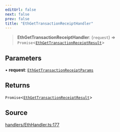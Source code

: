 ```yaml
---
editUrl: false
next: false
prev: false
title: "EthGetTransactionReceiptHandler"
---
```


> **EthGetTransactionReceiptHandler**: (`request`) => `Promise`\<[`EthGetTransactionReceiptResult`](/reference/tevm/actions-types/type-aliases/ethgettransactionreceiptresult/)\>

## Parameters

• **request**: [`EthGetTransactionReceiptParams`](/reference/tevm/actions-types/type-aliases/ethgettransactionreceiptparams/)

## Returns

`Promise`\<[`EthGetTransactionReceiptResult`](/reference/tevm/actions-types/type-aliases/ethgettransactionreceiptresult/)\>

## Source

[handlers/EthHandler.ts:177](https://github.com/evmts/tevm-monorepo/blob/main/packages/actions-types/src/handlers/EthHandler.ts#L177)
